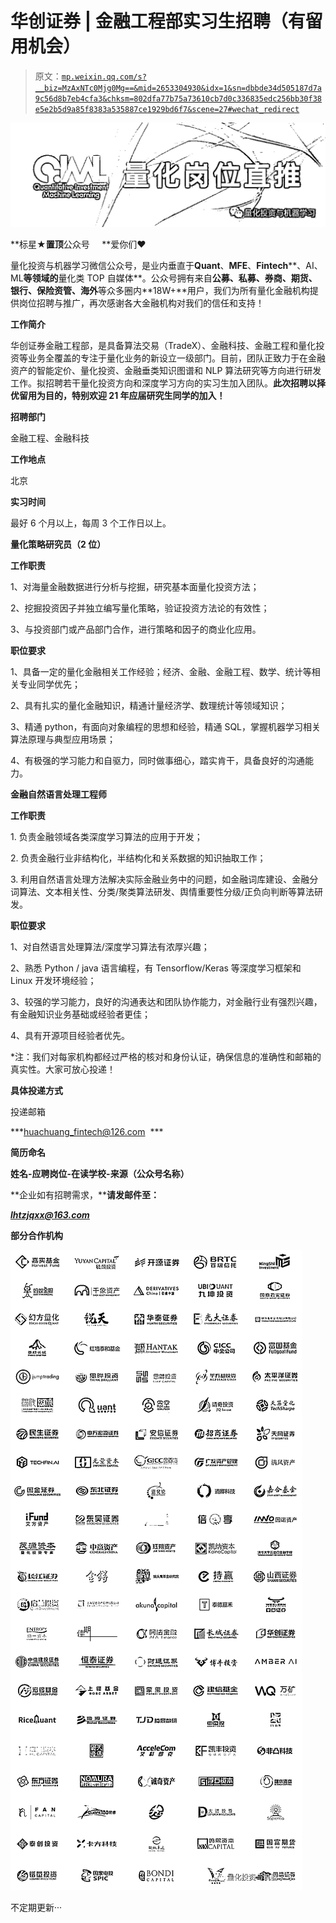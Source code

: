 # 华创证券 | 金融工程部实习生招聘（有留用机会）

> 原文：[`mp.weixin.qq.com/s?__biz=MzAxNTc0Mjg0Mg==&mid=2653304930&idx=1&sn=dbbde34d505187d7a9c56d8b7eb4cfa3&chksm=802dfa77b75a73610cb7d0c336835edc256bb30f38e5e2b5d9a85f8383a535887ce1929bd6f7&scene=27#wechat_redirect`](http://mp.weixin.qq.com/s?__biz=MzAxNTc0Mjg0Mg==&mid=2653304930&idx=1&sn=dbbde34d505187d7a9c56d8b7eb4cfa3&chksm=802dfa77b75a73610cb7d0c336835edc256bb30f38e5e2b5d9a85f8383a535887ce1929bd6f7&scene=27#wechat_redirect)

![](img/247594ba6833408941f5f7b4180369cc.png)

**标星★****置顶****公众号     **爱你们♥

量化投资与机器学习微信公众号，是业内垂直于**Quant**、**MFE**、**Fintech****、AI、ML**等领域的**量化类 TOP 自媒体**。公众号拥有来自**公募、私募、券商、期货、银行、保险资管、海外**等众多圈内**18W+**用户，我们为所有量化金融机构提供岗位招聘与推广，再次感谢各大金融机构对我们的信任和支持！

**工作简介**

华创证券金融工程部，是具备算法交易（TradeX）、金融科技、金融工程和量化投资等业务全覆盖的专注于量化业务的新设立一级部门。目前，团队正致力于在金融资产的智能定价、量化投资、金融垂类知识图谱和 NLP 算法研究等方向进行研发工作。拟招聘若干量化投资方向和深度学习方向的实习生加入团队。**此次招聘以择优留用为目的，特别欢迎 21 年应届研究生同学的加入！**

**招聘部门**

金融工程、金融科技

**工作地点**

北京

**实习时间**

最好 6 个月以上，每周 3 个工作日以上。

**量化策略研究员（2 位）**

**工作职责**

1、对海量金融数据进行分析与挖掘，研究基本面量化投资方法；

2、挖掘投资因子并独立编写量化策略，验证投资方法论的有效性；

3、与投资部门或产品部门合作，进行策略和因子的商业化应用。

**职位要求**

1、具备一定的量化金融相关工作经验；经济、金融、金融工程、数学、统计等相关专业同学优先；

2、具有扎实的量化金融知识，精通计量经济学、数理统计等领域知识；

3、精通 python，有面向对象编程的思想和经验，精通 SQL，掌握机器学习相关算法原理与典型应用场景；

4、有极强的学习能力和自驱力，同时做事细心，踏实肯干，具备良好的沟通能力。

**金融自然语言处理工程师**

**工作职责**

1\. 负责金融领域各类深度学习算法的应用于开发；

2\. 负责金融行业非结构化，半结构化和关系数据的知识抽取工作；

3\. 利用自然语言处理方法解决实际金融业务中的问题，如金融词库建设、金融分词算法、文本相关性、分类/聚类算法研发、舆情重要性分级/正负向判断等算法研发。

**职位要求**

1、对自然语言处理算法/深度学习算法有浓厚兴趣；  

2、熟悉 Python / java 语言编程，有 Tensorflow/Keras 等深度学习框架和 Linux 开发环境经验；

3、较强的学习能力，良好的沟通表达和团队协作能力，对金融行业有强烈兴趣，有金融知识业务基础或经验者更佳；

4、具有开源项目经验者优先。

*注：我们对每家机构都经过严格的核对和身份认证，确保信息的准确性和邮箱的真实性。大家可放心投递！

**具体投递方式**

投递邮箱

***huachuang_fintech@126.com  ***

**简历命名**

**姓名-应聘岗位-在读学校-来源（公众号名称）**

**企业如有招聘需求，****请发邮件至：**

***lhtzjqxx@163.com***

**部分合作机构**

![](img/0119e24b97e3a0b24aa8a34182728833.png)

不定期更新···